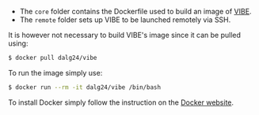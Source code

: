 * The `core` folder contains the Dockerfile used to build an image of 
  [VIBE](http://batterysim.org/vibe).
* The `remote` folder sets up VIBE to be launched remotely via SSH.

It is however not necessary to build VIBE's image since it can be pulled using:
```bash
$ docker pull dalg24/vibe
```
To run the image simply use:
```bash
$ docker run --rm -it dalg24/vibe /bin/bash
```

To install Docker simply follow the instruction on the [Docker
website](https://docs.docker.com/engine/installation).
